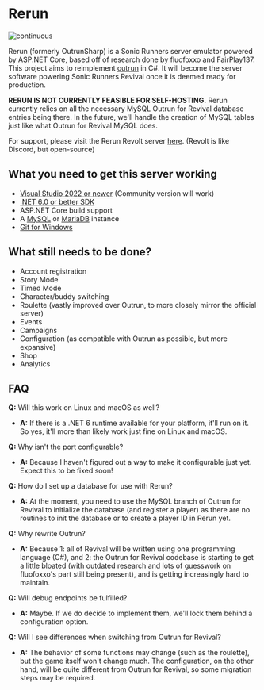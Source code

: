 # Rerun

![continuous](https://github.com/FairPlay137/OutrunSharp/actions/workflows/ci.yml/badge.svg)

Rerun (formerly OutrunSharp) is a Sonic Runners server emulator powered by ASP.NET Core, based off of research done by fluofoxxo and FairPlay137. This project aims to reimplement [outrun](https://github.com/Mtbcooler/outrun) in C#. It will become the server software powering Sonic Runners Revival once it is deemed ready for production.

**RERUN IS NOT CURRENTLY FEASIBLE FOR SELF-HOSTING.** Rerun currently relies on all the necessary MySQL Outrun for Revival database entries being there. In the future, we'll handle the creation of MySQL tables just like what Outrun for Revival MySQL does.

For support, please visit the Rerun Revolt server [here](https://app.revolt.chat/invite/RzXQcTf5). (Revolt is like Discord, but open-source)

## What you need to get this server working
* [Visual Studio 2022 or newer](https://visualstudio.microsoft.com/vs/) (Community version will work)
* [.NET 6.0 or better SDK](https://dotnet.microsoft.com/download)
* ASP.NET Core build support
* A [MySQL](https://dev.mysql.com/downloads/) or [MariaDB](https://mariadb.org/download) instance
* [Git for Windows](https://git-scm.com/download/win)

## What still needs to be done?
* Account registration
* Story Mode
* Timed Mode
* Character/buddy switching
* Roulette (vastly improved over Outrun, to more closely mirror the official server)
* Events
* Campaigns
* Configuration (as compatible with Outrun as possible, but more expansive)
* Shop
* Analytics

## FAQ
**Q:** Will this work on Linux and macOS as well?
* **A:** If there is a .NET 6 runtime available for your platform, it'll run on it. So yes, it'll more than likely work just fine on Linux and macOS.

**Q:** Why isn't the port configurable?
* **A:** Because I haven't figured out a way to make it configurable just yet. Expect this to be fixed soon!

**Q:** How do I set up a database for use with Rerun?
* **A:** At the moment, you need to use the MySQL branch of Outrun for Revival to initialize the database (and register a player) as there are no routines to init the database or to create a player ID in Rerun yet.

**Q:** Why rewrite Outrun?
* **A:** Because 1: all of Revival will be written using one programming language (C#), and 2: the Outrun for Revival codebase is starting to get a little bloated (with outdated research and lots of guesswork on fluofoxxo's part still being present), and is getting increasingly hard to maintain.

**Q:** Will debug endpoints be fulfilled?
* **A:** Maybe. If we do decide to implement them, we'll lock them behind a configuration option.

**Q:** Will I see differences when switching from Outrun for Revival?
* **A:** The behavior of some functions may change (such as the roulette), but the game itself won't change much. The configuration, on the other hand, will be quite different from Outrun for Revival, so some migration steps may be required.
